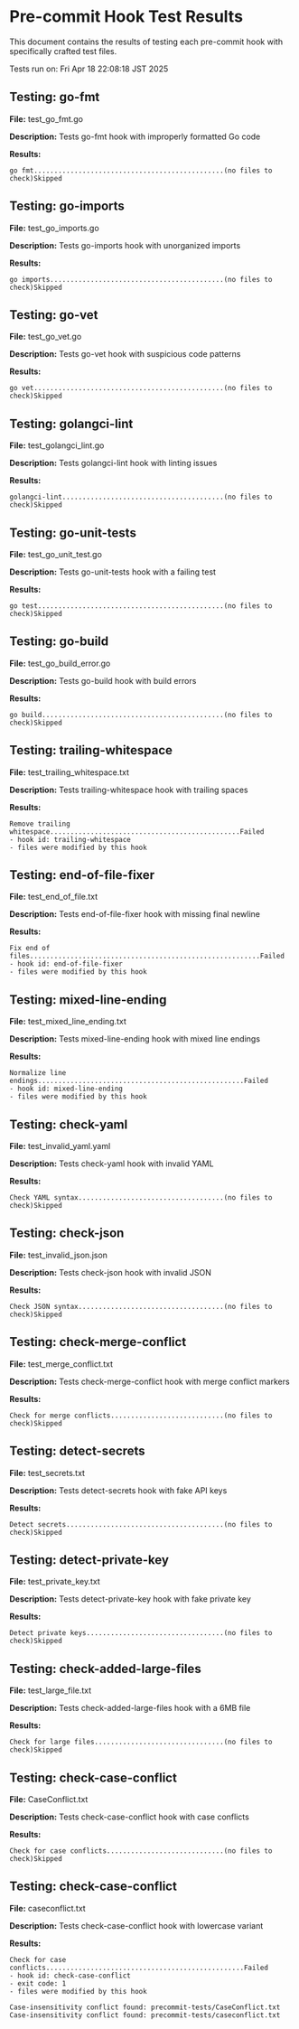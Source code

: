 # Pre-commit Hook Test Results

This document contains the results of testing each pre-commit hook with specifically crafted test files.

Tests run on: Fri Apr 18 22:08:18 JST 2025

## Testing: go-fmt

**File:** test_go_fmt.go

**Description:** Tests go-fmt hook with improperly formatted Go code

**Results:**
```
go fmt...............................................(no files to check)Skipped
```

## Testing: go-imports

**File:** test_go_imports.go

**Description:** Tests go-imports hook with unorganized imports

**Results:**
```
go imports...........................................(no files to check)Skipped
```

## Testing: go-vet

**File:** test_go_vet.go

**Description:** Tests go-vet hook with suspicious code patterns

**Results:**
```
go vet...............................................(no files to check)Skipped
```

## Testing: golangci-lint

**File:** test_golangci_lint.go

**Description:** Tests golangci-lint hook with linting issues

**Results:**
```
golangci-lint........................................(no files to check)Skipped
```

## Testing: go-unit-tests

**File:** test_go_unit_test.go

**Description:** Tests go-unit-tests hook with a failing test

**Results:**
```
go test..............................................(no files to check)Skipped
```

## Testing: go-build

**File:** test_go_build_error.go

**Description:** Tests go-build hook with build errors

**Results:**
```
go build.............................................(no files to check)Skipped
```

## Testing: trailing-whitespace

**File:** test_trailing_whitespace.txt

**Description:** Tests trailing-whitespace hook with trailing spaces

**Results:**
```
Remove trailing whitespace...............................................Failed
- hook id: trailing-whitespace
- files were modified by this hook
```

## Testing: end-of-file-fixer

**File:** test_end_of_file.txt

**Description:** Tests end-of-file-fixer hook with missing final newline

**Results:**
```
Fix end of files.........................................................Failed
- hook id: end-of-file-fixer
- files were modified by this hook
```

## Testing: mixed-line-ending

**File:** test_mixed_line_ending.txt

**Description:** Tests mixed-line-ending hook with mixed line endings

**Results:**
```
Normalize line endings...................................................Failed
- hook id: mixed-line-ending
- files were modified by this hook
```

## Testing: check-yaml

**File:** test_invalid_yaml.yaml

**Description:** Tests check-yaml hook with invalid YAML

**Results:**
```
Check YAML syntax....................................(no files to check)Skipped
```

## Testing: check-json

**File:** test_invalid_json.json

**Description:** Tests check-json hook with invalid JSON

**Results:**
```
Check JSON syntax....................................(no files to check)Skipped
```

## Testing: check-merge-conflict

**File:** test_merge_conflict.txt

**Description:** Tests check-merge-conflict hook with merge conflict markers

**Results:**
```
Check for merge conflicts............................(no files to check)Skipped
```

## Testing: detect-secrets

**File:** test_secrets.txt

**Description:** Tests detect-secrets hook with fake API keys

**Results:**
```
Detect secrets.......................................(no files to check)Skipped
```

## Testing: detect-private-key

**File:** test_private_key.txt

**Description:** Tests detect-private-key hook with fake private key

**Results:**
```
Detect private keys..................................(no files to check)Skipped
```

## Testing: check-added-large-files

**File:** test_large_file.txt

**Description:** Tests check-added-large-files hook with a 6MB file

**Results:**
```
Check for large files................................(no files to check)Skipped
```

## Testing: check-case-conflict

**File:** CaseConflict.txt

**Description:** Tests check-case-conflict hook with case conflicts

**Results:**
```
Check for case conflicts.............................(no files to check)Skipped
```

## Testing: check-case-conflict

**File:** caseconflict.txt

**Description:** Tests check-case-conflict hook with lowercase variant

**Results:**
```
Check for case conflicts.................................................Failed
- hook id: check-case-conflict
- exit code: 1
- files were modified by this hook

Case-insensitivity conflict found: precommit-tests/CaseConflict.txt
Case-insensitivity conflict found: precommit-tests/caseconflict.txt

```
